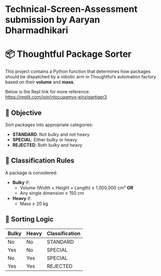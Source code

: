 # Technical-Screen-Assessment submission by Aaryan Dharmadhikari

# 📦 Thoughtful Package Sorter

This project contains a Python function that determines how packages should be dispatched by a robotic arm in Thoughtful’s automation factory based on their **volume** and **mass**.

Below is the Repl link for more reference: 
https://replit.com/join/ntocuagmyx-einzigartiger3

## 🚀 Objective

Sort packages into appropriate categories:
- **STANDARD**: Not bulky and not heavy
- **SPECIAL**: Either bulky or heavy
- **REJECTED**: Both bulky and heavy

## 📏 Classification Rules

A package is considered:
- **Bulky** if:
  - Volume (Width × Height × Length) ≥ 1,000,000 cm³ **OR**
  - Any single dimension ≥ 150 cm
- **Heavy** if:
  - Mass ≥ 20 kg

## 🧠 Sorting Logic

| Bulky | Heavy | Classification |
|-------|--------|----------------|
| No    | No     | STANDARD       |
| Yes   | No     | SPECIAL        |
| No    | Yes    | SPECIAL        |
| Yes   | Yes    | REJECTED       |
